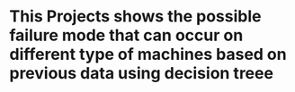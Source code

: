 # This Projects shows the possible failure mode that can occur on different type of machines based on previous data using decision treee
